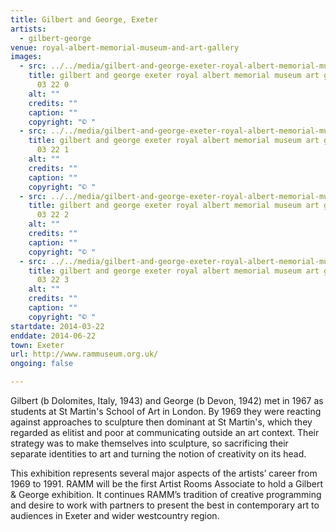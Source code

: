 ```yaml
---
title: Gilbert and George, Exeter
artists:
  - gilbert-george
venue: royal-albert-memorial-museum-and-art-gallery
images:
  - src: ../../media/gilbert-and-george-exeter-royal-albert-memorial-museum-art-gallery-2014-03-22-0.webp
    title: gilbert and george exeter royal albert memorial museum art gallery 2014
      03 22 0
    alt: ""
    credits: ""
    caption: ""
    copyright: "© "
  - src: ../../media/gilbert-and-george-exeter-royal-albert-memorial-museum-art-gallery-2014-03-22-1.webp
    title: gilbert and george exeter royal albert memorial museum art gallery 2014
      03 22 1
    alt: ""
    credits: ""
    caption: ""
    copyright: "© "
  - src: ../../media/gilbert-and-george-exeter-royal-albert-memorial-museum-art-gallery-2014-03-22-2.webp
    title: gilbert and george exeter royal albert memorial museum art gallery 2014
      03 22 2
    alt: ""
    credits: ""
    caption: ""
    copyright: "© "
  - src: ../../media/gilbert-and-george-exeter-royal-albert-memorial-museum-art-gallery-2014-03-22-3.webp
    title: gilbert and george exeter royal albert memorial museum art gallery 2014
      03 22 3
    alt: ""
    credits: ""
    caption: ""
    copyright: "© "
startdate: 2014-03-22
enddate: 2014-06-22
town: Exeter
url: http://www.rammuseum.org.uk/
ongoing: false

---
```


Gilbert (b Dolomites, Italy, 1943) and George (b Devon, 1942) met in 1967 as students at St Martin's School of Art in London. By 1969 they were reacting against approaches to sculpture then dominant at St Martin's, which they regarded as elitist and poor at communicating outside an art context. Their strategy was to make themselves into sculpture, so sacrificing their separate identities to art and turning the notion of creativity on its head.

This exhibition represents several major aspects of the artists’ career from 1969 to 1991. RAMM will be the first Artist Rooms Associate to hold a Gilbert & George exhibition. It continues RAMM’s tradition of creative programming and desire to work with partners to present the best in contemporary art to audiences in Exeter and wider westcountry region.
